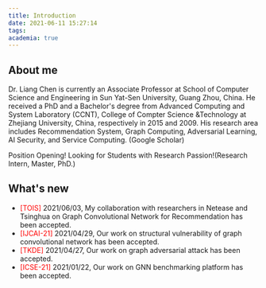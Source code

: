 ```yaml
---
title: Introduction
date: 2021-06-11 15:27:14
tags:
academia: true
---
```


## About me

Dr. Liang Chen is currently an Associate Professor at School of Computer Science and Engineering in Sun Yat-Sen University, Guang Zhou, China. He received a PhD and a Bachelor's degree from Advanced Computing and System Laboratory (CCNT), College of Compter Science &Technology at Zhejiang University, China, respectively in 2015 and 2009. His research area includes Recommendation System, Graph Computing, Adversarial Learning, AI Security, and Service Computing. (Google Scholar)

Position Opening! Looking for Students with Research Passion!(Research Intern, Master, PhD.)


## What's new

* <font color=red>[TOIS]</font> 2021/06/03, My collaboration with researchers in Netease and Tsinghua on Graph Convolutional Network for Recommendation has been accepted.
* <font color=red>[IJCAI-21]</font> 2021/04/29, Our work on structural vulnerability of graph convolutional network has been accepted.
* <font color=red>[TKDE]</font> 2021/04/27, Our work on graph adversarial attack has been accepted.
* <font color=red>[ICSE-21]</font> 2021/01/22, Our work on GNN benchmarking platform has been accepted.



